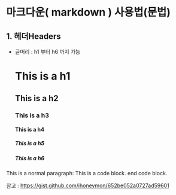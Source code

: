 # 마크다운( markdown ) 사용법(문법)  
## 1. 헤더Headers  
* 글머리 : h1 부터 h6 까지 가능  
    # This is a h1  
    ## This is a h2  
    ### This is a h3  
    #### This is a h4  
    ##### This is a h5  
    ##### This is a h6    
This is a normal paragraph:
    This is a code block. 
end code block.

참고 : <https://gist.github.com/ihoneymon/652be052a0727ad59601>
